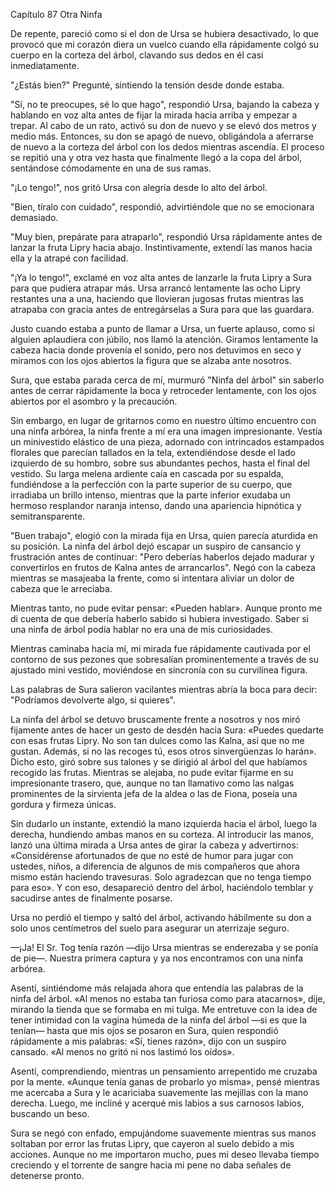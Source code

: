 
Capítulo 87 Otra Ninfa

De repente, pareció como si el don de Ursa se hubiera desactivado, lo que provocó que mi corazón diera un vuelco cuando ella rápidamente colgó su cuerpo en la corteza del árbol, clavando sus dedos en él casi inmediatamente.

"¿Estás bien?" Pregunté, sintiendo la tensión desde donde estaba.

"Sí, no te preocupes, sé lo que hago", respondió Ursa, bajando la cabeza y hablando en voz alta antes de fijar la mirada hacia arriba y empezar a trepar. Al cabo de un rato, activó su don de nuevo y se elevó dos metros y medio más. Entonces, su don se apagó de nuevo, obligándola a aferrarse de nuevo a la corteza del árbol con los dedos mientras ascendía. El proceso se repitió una y otra vez hasta que finalmente llegó a la copa del árbol, sentándose cómodamente en una de sus ramas.

"¡Lo tengo!", nos gritó Ursa con alegría desde lo alto del árbol.

"Bien, tíralo con cuidado", respondió, advirtiéndole que no se emocionara demasiado.

"Muy bien, prepárate para atraparlo", respondió Ursa rápidamente antes de lanzar la fruta Lipry hacia abajo. Instintivamente, extendí las manos hacia ella y la atrapé con facilidad.

"¡Ya lo tengo!", exclamé en voz alta antes de lanzarle la fruta Lipry a Sura para que pudiera atrapar más. Ursa arrancó lentamente las ocho Lipry restantes una a una, haciendo que llovieran jugosas frutas mientras las atrapaba con gracia antes de entregárselas a Sura para que las guardara.

Justo cuando estaba a punto de llamar a Ursa, un fuerte aplauso, como si alguien aplaudiera con júbilo, nos llamó la atención. Giramos lentamente la cabeza hacia donde provenía el sonido, pero nos detuvimos en seco y miramos con los ojos abiertos la figura que se alzaba ante nosotros.

Sura, que estaba parada cerca de mí, murmuró "Ninfa del árbol" sin saberlo antes de cerrar rápidamente la boca y retroceder lentamente, con los ojos abiertos por el asombro y la precaución.

Sin embargo, en lugar de gritarnos como en nuestro último encuentro con una ninfa arbórea, la ninfa frente a mí era una imagen impresionante. Vestía un minivestido elástico de una pieza, adornado con intrincados estampados florales que parecían tallados en la tela, extendiéndose desde el lado izquierdo de su hombro, sobre sus abundantes pechos, hasta el final del vestido. Su larga melena ardiente caía en cascada por su espalda, fundiéndose a la perfección con la parte superior de su cuerpo, que irradiaba un brillo intenso, mientras que la parte inferior exudaba un hermoso resplandor naranja intenso, dando una apariencia hipnótica y semitransparente.

"Buen trabajo", elogió con la mirada fija en Ursa, quien parecía aturdida en su posición. La ninfa del árbol dejó escapar un suspiro de cansancio y frustración antes de continuar: "Pero deberías haberlos dejado madurar y convertirlos en frutos de Kalna antes de arrancarlos". Negó con la cabeza mientras se masajeaba la frente, como si intentara aliviar un dolor de cabeza que le arreciaba.

Mientras tanto, no pude evitar pensar: «Pueden hablar». Aunque pronto me di cuenta de que debería haberlo sabido si hubiera investigado. Saber si una ninfa de árbol podía hablar no era una de mis curiosidades.

Mientras caminaba hacia mí, mi mirada fue rápidamente cautivada por el contorno de sus pezones que sobresalían prominentemente a través de su ajustado mini vestido, moviéndose en sincronía con su curvilínea figura.

Las palabras de Sura salieron vacilantes mientras abría la boca para decir: "Podríamos devolverte algo, si quieres".

La ninfa del árbol se detuvo bruscamente frente a nosotros y nos miró fijamente antes de hacer un gesto de desdén hacia Sura: «Puedes quedarte con esas frutas Lipry. No son tan dulces como las Kalna, así que no me gustan. Además, si no las recoges tú, esos otros sinvergüenzas lo harán». Dicho esto, giró sobre sus talones y se dirigió al árbol del que habíamos recogido las frutas. Mientras se alejaba, no pude evitar fijarme en su impresionante trasero, que, aunque no tan llamativo como las nalgas prominentes de la sirvienta jefa de la aldea o las de Fiona, poseía una gordura y firmeza únicas.

Sin dudarlo un instante, extendió la mano izquierda hacia el árbol, luego la derecha, hundiendo ambas manos en su corteza. Al introducir las manos, lanzó una última mirada a Ursa antes de girar la cabeza y advertirnos: «Considérense afortunados de que no esté de humor para jugar con ustedes, niños, a diferencia de algunos de mis compañeros que ahora mismo están haciendo travesuras. Solo agradezcan que no tenga tiempo para eso». Y con eso, desapareció dentro del árbol, haciéndolo temblar y sacudirse antes de finalmente posarse.

Ursa no perdió el tiempo y saltó del árbol, activando hábilmente su don a solo unos centímetros del suelo para asegurar un aterrizaje seguro.

—¡Ja! El Sr. Tog tenía razón —dijo Ursa mientras se enderezaba y se ponía de pie—. Nuestra primera captura y ya nos encontramos con una ninfa arbórea.

Asentí, sintiéndome más relajada ahora que entendía las palabras de la ninfa del árbol. «Al menos no estaba tan furiosa como para atacarnos», dije, mirando la tienda que se formaba en mi tulga. Me entretuve con la idea de tener intimidad con la vagina húmeda de la ninfa del árbol —si es que la tenían— hasta que mis ojos se posaron en Sura, quien respondió rápidamente a mis palabras: «Sí, tienes razón», dijo con un suspiro cansado. «Al menos no gritó ni nos lastimó los oídos».

Asentí, comprendiendo, mientras un pensamiento arrepentido me cruzaba por la mente. «Aunque tenía ganas de probarlo yo misma», pensé mientras me acercaba a Sura y le acariciaba suavemente las mejillas con la mano derecha. Luego, me incliné y acerqué mis labios a sus carnosos labios, buscando un beso.

Sura se negó con enfado, empujándome suavemente mientras sus manos soltaban por error las frutas Lipry, que cayeron al suelo debido a mis acciones. Aunque no me importaron mucho, pues mi deseo llevaba tiempo creciendo y el torrente de sangre hacia mi pene no daba señales de detenerse pronto.